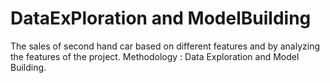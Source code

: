 # DataExPloration and ModelBuilding
The sales of second hand car based on different features and by analyzing the features of the project. Methodology : Data Exploration and Model Building.

